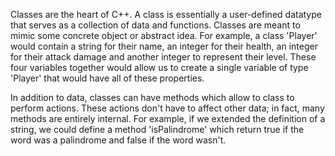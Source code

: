Classes are the heart of C++. A class is essentially a user-defined datatype that serves as a collection of data and functions.
Classes are meant to mimic some concrete object or abstract idea. For example, a class 'Player' would contain a string for their name, an integer for their health, 
an integer for their attack damage and another integer to represent their level. These four variables together would allow us to create a single variable of type 'Player' 
that would have all of these properties.

In addition to data, classes can have methods which allow to class to perform actions. 
These actions don't have to affect other data; in fact, many methods are entirely internal. For example, if we extended the definition of a string, we could define 
a method 'isPalindrome' which return true if the word was a palindrome and false if the word wasn't. 
